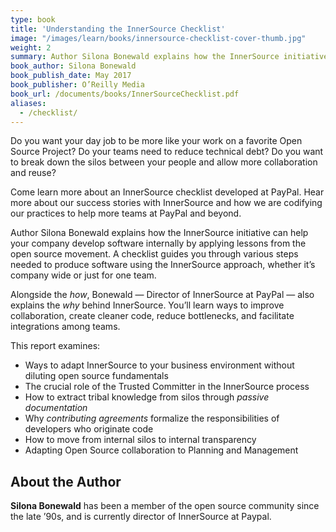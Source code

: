 ```yaml
---
type: book
title: 'Understanding the InnerSource Checklist'
image: "/images/learn/books/innersource-checklist-cover-thumb.jpg"
weight: 2
summary: Author Silona Bonewald explains how the InnerSource initiative can help your company develop software internally by applying lessons from the open source movement. A checklist guides you through various steps needed to produce software using the InnerSource approach, whether it’s company wide or just for one team.
book_author: Silona Bonewald
book_publish_date: May 2017
book_publisher: O’Reilly Media
book_url: /documents/books/InnerSourceChecklist.pdf
aliases:
  - /checklist/
---
```


Do you want your day job to be more like your work on a favorite Open Source Project? Do your teams need to reduce technical debt?  Do you want to break down the silos between your people and allow more collaboration and reuse?

Come learn more about an InnerSource checklist developed at PayPal.  Hear more about our success stories with InnerSource and how we are codifying our practices to help more teams at PayPal and beyond.

Author Silona Bonewald explains how the InnerSource initiative can help your company develop software internally by applying lessons from the open source movement. A checklist guides you through various steps needed to produce software using the InnerSource approach, whether it’s company wide or just for one team.

Alongside the _how_, Bonewald — Director of InnerSource at PayPal — also explains the _why_ behind InnerSource. You’ll learn ways to improve collaboration, create cleaner code, reduce bottlenecks, and facilitate integrations among teams.

This report examines:

* Ways to adapt InnerSource to your business environment without diluting open source fundamentals
* The crucial role of the Trusted Committer in the InnerSource process
* How to extract tribal knowledge from silos through _passive documentation_
* Why _contributing agreements_ formalize the responsibilities of developers who originate code
* How to move from internal silos to internal transparency
* Adapting Open Source collaboration to Planning and Management

## About the Author

**Silona Bonewald** has been a member of the open source community since the late ’90s, and is currently director of InnerSource at Paypal.

